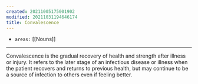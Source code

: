 ```yaml
---
created: 20211005175001902
modified: 20211031194646174
title: Convalescence
---
```


- `areas:` [[Nouns]]

---

Convalescence is the gradual recovery of health and strength after illness or injury. It refers to the later stage of an infectious disease or illness when the patient recovers and returns to previous health, but may continue to be a source of infection to others even if feeling better.
